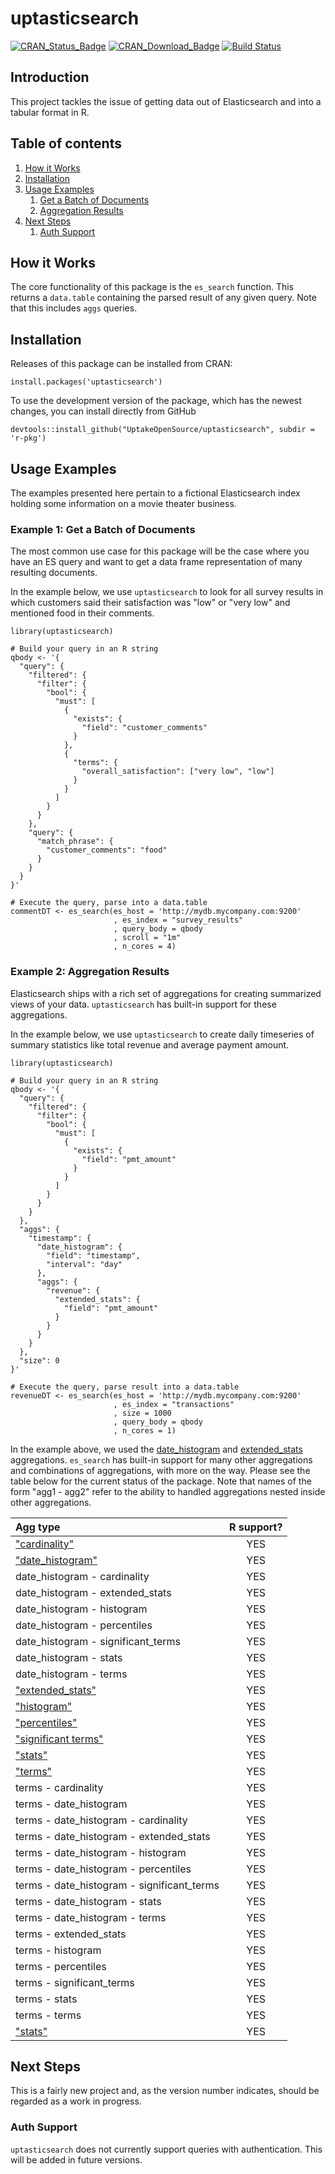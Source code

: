 # uptasticsearch

[![CRAN\_Status\_Badge](https://www.r-pkg.org/badges/version-last-release/uptasticsearch)](https://cran.r-project.org/package=uptasticsearch) [![CRAN\_Download\_Badge](https://cranlogs.r-pkg.org/badges/grand-total/uptasticsearch)](https://cran.r-project.org/package=uptasticsearch) [![Build Status](https://travis-ci.org/UptakeOpenSource/uptasticsearch.svg?branch=master)](https://travis-ci.org/UptakeOpenSource/uptasticsearch)

## Introduction

This project tackles the issue of getting data out of Elasticsearch and into a tabular format in R.

## Table of contents
1. [How it Works](#howitworks)
2. [Installation](#installation)
3. [Usage Examples](#examples)
    1. [Get a Batch of Documents](#example1)
    2. [Aggregation Results](#example2)
4. [Next Steps](#nextsteps)
    1. [Auth Support](#authsupport)

## How it Works <a name="howitworks"></a>

The core functionality of this package is the `es_search` function. This returns a `data.table` containing the parsed result of any given query. Note that this includes `aggs` queries.

## Installation <a name="installation"></a>

Releases of this package can be installed from CRAN:

```
install.packages('uptasticsearch')
```

To use the development version of the package, which has the newest changes, you can install directly from GitHub

```
devtools::install_github("UptakeOpenSource/uptasticsearch", subdir = 'r-pkg')
```

## Usage Examples <a name="examples"></a>

The examples presented here pertain to a fictional Elasticsearch index holding some information on a movie theater business.

### Example 1: Get a Batch of Documents <a name="example1"></a>

The most common use case for this package will be the case where you have an ES query and want to get a data frame representation of many resulting documents. 

In the example below, we use `uptasticsearch` to look for all survey results in which customers said their satisfaction was "low" or "very low" and mentioned food in their comments.

```
library(uptasticsearch)

# Build your query in an R string
qbody <- '{
  "query": {
    "filtered": {
      "filter": {
        "bool": {
          "must": [
            {
              "exists": {
                "field": "customer_comments"
              }
            },
            {
              "terms": {
                "overall_satisfaction": ["very low", "low"]
              }
            }
          ]
        }
      }
    },
    "query": {
      "match_phrase": {
        "customer_comments": "food"
      }
    }
  }
}'

# Execute the query, parse into a data.table
commentDT <- es_search(es_host = 'http://mydb.mycompany.com:9200'
                       , es_index = "survey_results"
                       , query_body = qbody
                       , scroll = "1m"
                       , n_cores = 4)
```

### Example 2: Aggregation Results <a name="example2"></a>

Elasticsearch ships with a rich set of aggregations for creating summarized views of your data. `uptasticsearch` has built-in support for these aggregations. 

In the example below, we use `uptasticsearch` to create daily timeseries of summary statistics like total revenue and average payment amount.

```
library(uptasticsearch)

# Build your query in an R string
qbody <- '{
  "query": {
    "filtered": {
      "filter": {
        "bool": {
          "must": [
            {
              "exists": {
                "field": "pmt_amount"
              }
            }
          ]
        }
      }
    }
  },
  "aggs": {
    "timestamp": {
      "date_histogram": {
        "field": "timestamp",
        "interval": "day"
      },
      "aggs": {
        "revenue": {
          "extended_stats": {
            "field": "pmt_amount"
          }
        }
      }
    }
  },
  "size": 0
}'

# Execute the query, parse result into a data.table
revenueDT <- es_search(es_host = 'http://mydb.mycompany.com:9200'
                       , es_index = "transactions"
                       , size = 1000
                       , query_body = qbody
                       , n_cores = 1)
```

In the example above, we used the [date_histogram](https://www.elastic.co/guide/en/elasticsearch/reference/current/search-aggregations-bucket-datehistogram-aggregation.html) and [extended_stats](https://www.elastic.co/guide/en/elasticsearch/reference/current/search-aggregations-metrics-extendedstats-aggregation.html) aggregations. `es_search` has built-in support for many other aggregations and combinations of aggregations, with more on the way. Please see the table below for the current status of the package. Note that names of the form "agg1 - agg2" refer to the ability to handled aggregations nested inside other aggregations.

|Agg type                                     | R support?  |
|:--------------------------------------------|:-----------:|
|["cardinality"](http://bit.ly/2sn5Qiw)       |YES          |
|["date_histogram"](http://bit.ly/2qIR97Z)    |YES          |
|date_histogram - cardinality                 |YES          |
|date_histogram - extended_stats              |YES          |
|date_histogram - histogram                   |YES          |
|date_histogram - percentiles                 |YES          |
|date_histogram - significant_terms           |YES          |
|date_histogram - stats                       |YES          |
|date_histogram - terms                       |YES          |
|["extended_stats"](http://bit.ly/2qKqsDU)    |YES          |
|["histogram"](http://bit.ly/2sn4LXF)         |YES          |
|["percentiles"](http://bit.ly/2sy4z7f)       |YES          |
|["significant terms"](http://bit.ly/1KnhT1r) |YES          |
|["stats"](http://bit.ly/2sn1t74)             |YES          |
|["terms"](http://bit.ly/2mJyQ0C)             |YES          |
|terms - cardinality                          |YES          |
|terms - date_histogram                       |YES          |
|terms - date_histogram - cardinality         |YES          |
|terms - date_histogram - extended_stats      |YES          |
|terms - date_histogram - histogram           |YES          |
|terms - date_histogram - percentiles         |YES          |
|terms - date_histogram - significant_terms   |YES          |
|terms - date_histogram - stats               |YES          |
|terms - date_histogram - terms               |YES          |
|terms - extended_stats                       |YES          |
|terms - histogram                            |YES          |
|terms - percentiles                          |YES          |
|terms - significant_terms                    |YES          |
|terms - stats                                |YES          |
|terms - terms                                |YES          |
|["stats"](http://bit.ly/2sn1t74)             |YES          |

## Next Steps <a name="nextsteps"></a>

This is a fairly new project and, as the version number indicates, should be regarded as a work in progress.

### Auth Support <a name="authsupport"></a>

`uptasticsearch` does not currently support queries with authentication. This will be added in future versions.
